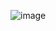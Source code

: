 ![image](https://github.com/adamandrsn/SotoBuYani_Login/assets/115075754/c25f0a06-d987-4157-bdc9-e841e8b279a6)
